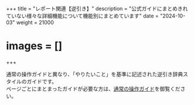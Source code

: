 +++
title = "レポート関連【逆引き】"
description = "公式ガイドにまとめきれていない様々な詳細機能について機能別にまとめています"
date = "2024-10-03"
weight = 21000
# images = []
+++

通常の操作ガイドと異なり、「やりたいこと」を基準に記述された逆引き辞典スタイルのガイドです。  
ページごとにまとまったガイドが必要な方は、[通常の操作ガイド](/docs/manual/quickstart/)を御覧ください。

